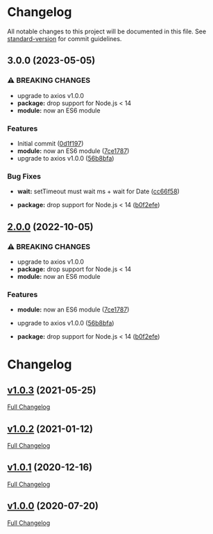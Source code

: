 # Changelog

All notable changes to this project will be documented in this file. See [standard-version](https://github.com/conventional-changelog/standard-version) for commit guidelines.

## 3.0.0 (2023-05-05)


### ⚠ BREAKING CHANGES

* upgrade to axios v1.0.0
* **package:** drop support for Node.js < 14
* **module:** now an ES6 module

### Features

* Initial commit ([0d1f197](https://github.com/compwright/axios-retry-after/commit/0d1f19728582be62284436ce0f0a904f4a7c40be))
* **module:** now an ES6 module ([7ce1787](https://github.com/compwright/axios-retry-after/commit/7ce178715203f6969689aab40ac4e2df643f09ab))
* upgrade to axios v1.0.0 ([56b8bfa](https://github.com/compwright/axios-retry-after/commit/56b8bfae5aa641138be2e47845cd0811a60e4e70))


### Bug Fixes

* **wait:** setTimeout must wait ms + wait for Date ([cc66f58](https://github.com/compwright/axios-retry-after/commit/cc66f580f957b861ae614b748f2c0a8c0e03a245))


* **package:** drop support for Node.js < 14 ([b0f2efe](https://github.com/compwright/axios-retry-after/commit/b0f2efeb0f43ee372f1fa040add144141a14325a))

## [2.0.0](https://github.com/compwright/axios-retry-after/compare/v1.0.3...v2.0.0) (2022-10-05)


### ⚠ BREAKING CHANGES

* upgrade to axios v1.0.0
* **package:** drop support for Node.js < 14
* **module:** now an ES6 module

### Features

* **module:** now an ES6 module ([7ce1787](https://github.com/compwright/axios-retry-after/commit/7ce178715203f6969689aab40ac4e2df643f09ab))
* upgrade to axios v1.0.0 ([56b8bfa](https://github.com/compwright/axios-retry-after/commit/56b8bfae5aa641138be2e47845cd0811a60e4e70))


* **package:** drop support for Node.js < 14 ([b0f2efe](https://github.com/compwright/axios-retry-after/commit/b0f2efeb0f43ee372f1fa040add144141a14325a))

# Changelog

## [v1.0.3](https://github.com/compwright/axios-retry-after/tree/v1.0.3) (2021-05-25)

[Full Changelog](https://github.com/compwright/axios-retry-after/compare/v1.0.2...v1.0.3)

## [v1.0.2](https://github.com/compwright/axios-retry-after/tree/v1.0.2) (2021-01-12)

[Full Changelog](https://github.com/compwright/axios-retry-after/compare/v1.0.1...v1.0.2)

## [v1.0.1](https://github.com/compwright/axios-retry-after/tree/v1.0.1) (2020-12-16)

[Full Changelog](https://github.com/compwright/axios-retry-after/compare/v1.0.0...v1.0.1)

## [v1.0.0](https://github.com/compwright/axios-retry-after/tree/v1.0.0) (2020-07-20)

[Full Changelog](https://github.com/compwright/axios-retry-after/compare/16cf408efe5f56e59abb0434e886e4c87da68215...v1.0.0)
